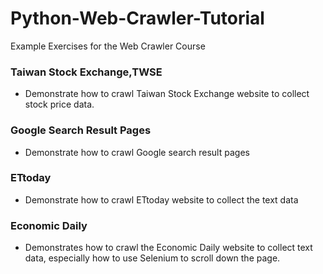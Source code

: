 # Python-Web-Crawler-Tutorial
Example Exercises for the Web Crawler Course

### Taiwan Stock Exchange,TWSE
- Demonstrate how to crawl Taiwan Stock Exchange website to collect stock price data.

### Google Search Result Pages
- Demonstrate how to crawl Google search result pages

### ETtoday
- Demonstrate how to crawl ETtoday website to collect the text data

### Economic Daily
- Demonstrates how to crawl the Economic Daily website to collect text data, especially how to use Selenium to scroll down the page.
 
